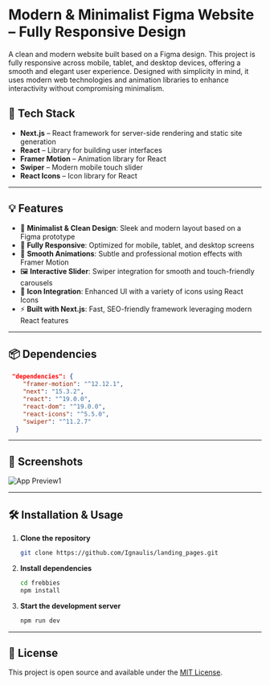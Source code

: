 # Modern & Minimalist Figma Website – Fully Responsive Design

A clean and modern website built based on a Figma design. This project is fully responsive across mobile, tablet, and desktop devices, offering a smooth and elegant user experience. Designed with simplicity in mind, it uses modern web technologies and animation libraries to enhance interactivity without compromising minimalism.

## 🚀 Tech Stack

- **Next.js** – React framework for server-side rendering and static site generation  
- **React** – Library for building user interfaces  
- **Framer Motion** – Animation library for React  
- **Swiper** – Modern mobile touch slider  
- **React Icons** – Icon library for React  

---

## 💡 Features

- 🎨 **Minimalist & Clean Design**: Sleek and modern layout based on a Figma prototype  
- 📱 **Fully Responsive**: Optimized for mobile, tablet, and desktop screens  
- 🚀 **Smooth Animations**: Subtle and professional motion effects with Framer Motion  
- 🖼️ **Interactive Slider**: Swiper integration for smooth and touch-friendly carousels  
- 🎯 **Icon Integration**: Enhanced UI with a variety of icons using React Icons  
- ⚡ **Built with Next.js**: Fast, SEO-friendly framework leveraging modern React features  

---

## 📦 Dependencies

```json
 "dependencies": {
    "framer-motion": "^12.12.1",
    "next": "15.3.2",
    "react": "^19.0.0",
    "react-dom": "^19.0.0",
    "react-icons": "^5.5.0",
    "swiper": "^11.2.7"
  }

```

---

## 📸 Screenshots

![App Preview1](/public/page.png)

---

## 🛠️ Installation & Usage

1. **Clone the repository**  
   ```bash
   git clone https://github.com/Ignaulis/landing_pages.git
   ```

2. **Install dependencies**  
   ```bash
   cd frebbies
   npm install
   ```

3. **Start the development server**  
   ```bash
   npm run dev
   ```


---

## 📝 License

This project is open source and available under the [MIT License](LICENSE).
